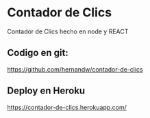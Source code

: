 # Contador de Clics

Contador de Clics hecho en node y REACT


## Codigo en git:
https://github.com/hernandw/contador-de-clics

## Deploy en Heroku
https://contador-de-clics.herokuapp.com/


